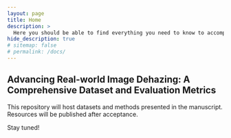 ```yaml
---
layout: page
title: Home
description: >
  Here you should be able to find everything you need to know to accomplish the most common tasks when blogging with DeepDive.
hide_description: true
# sitemap: false
# permalink: /docs/
---
```


## Advancing Real-world Image Dehazing: A Comprehensive Dataset and Evaluation Metrics

This repository will host datasets and methods presented in the manuscript.
Resources will be published after acceptance.

Stay tuned!

<!--
## Getting started

* [About]{:.heading.flip-title} --- How to install and run DeepDive.
* [Dataset]{:.heading.flip-title} --- You can skip this if you haven't used DeepDive before.
* [Config]{:.heading.flip-title} --- Once Jekyll is running you can start editing your config file.
{:.related-posts.faded}

## Using DeepDive

* [Basics]{:.heading.flip-title} --- How to add different types of content.
* [Writing]{:.heading.flip-title} --- Producing markdown content for DeepDive.
* [Scripts]{:.heading.flip-title} --- How to include 3rd party scripts on your site.
* [Build]{:.heading.flip-title} --- How to build the static files for deployment.
* [Advanced]{:.heading.flip-title} --- Guides for more advanced tasks.
{:.related-posts.faded}

## Other

* [LICENSE]{:.heading.flip-title} --- The license of this project.
* [NOTICE]{:.heading.flip-title} --- Parts of this program are provided under separate licenses.
* [CHANGELOG]{:.heading.flip-title} --- Version history of DeepDive.
{:.related-posts.faded}

[advanced]: advanced.md
[basics]: basics.md
[build]: build.md
[CHANGELOG]: CHANGELOG.md
[config]: config.md
[about]: about.md
[dataset]: dataset.md
[LICENSE]: LICENSE.md
[NOTICE]: NOTICE.md

-->
[scripts]: scripts.md
[upgrade]: upgrade.md
[writing]: writing.md
